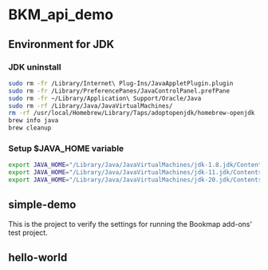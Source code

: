 # BKM_api_demo
## Environment for JDK

### JDK uninstall
```bash
sudo rm -fr /Library/Internet\ Plug-Ins/JavaAppletPlugin.plugin
sudo rm -fr /Library/PreferencePanes/JavaControlPanel.prefPane
sudo rm -fr ~/Library/Application\ Support/Oracle/Java
sudo rm -rf /Library/Java/JavaVirtualMachines/
rm -rf /usr/local/Homebrew/Library/Taps/adoptopenjdk/homebrew-openjdk
brew info java
brew cleanup
```
### Setup $JAVA_HOME variable
```bash
export JAVA_HOME="/Library/Java/JavaVirtualMachines/jdk-1.8.jdk/Contents/Home/"
export JAVA_HOME="/Library/Java/JavaVirtualMachines/jdk-11.jdk/Contents/Home/"
export JAVA_HOME="/Library/Java/JavaVirtualMachines/jdk-20.jdk/Contents/Home/"
```
## simple-demo
This is the project to verify the settings for running the Bookmap add-ons'
test project.

## hello-world